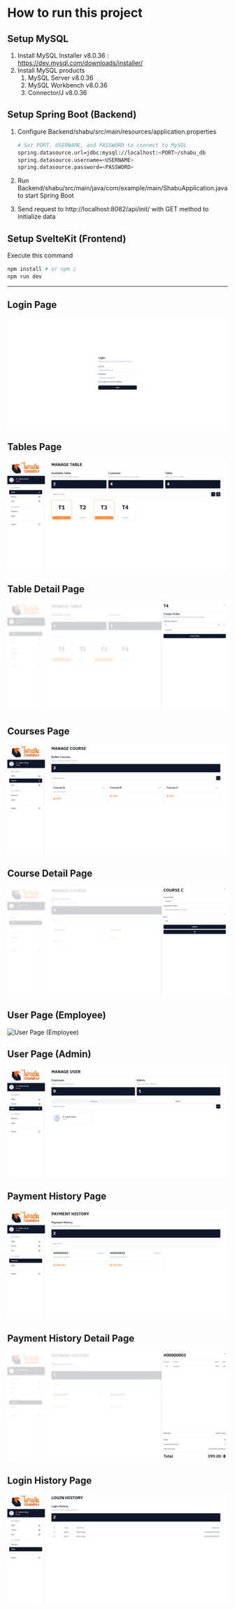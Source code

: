 # How to run this project

## Setup MySQL

1. Install MySQL Installer v8.0.36 : <https://dev.mysql.com/downloads/installer/>
2. Install MySQL products
   1. MySQL Server v8.0.36
   2. MySQL Workbench v8.0.36
   3. Connector/J v8.0.36

## Setup Spring Boot (Backend)

1. Configure Backend/shabu/src/main/resources/application.properties

    ```bash
    # Set PORT, USERNAME, and PASSWORD to connect to MySQL
    spring.datasource.url=jdbc:mysql://localhost:<PORT>/shabu_db
    spring.datasource.username=<USERNAME>
    spring.datasource.password=<PASSWORD>
    ```

2. Run Backend/shabu/src/main/java/com/example/main/ShabuApplication.java to start Spring Boot
3. Send request to http://localhost:8082/api/init/ with GET method to initialize data

## Setup SvelteKit (Frontend)

Execute this command

```bash
npm install # or npm i
npm run dev
```

---

## Login Page

![Login Page](Images\login.png "Login Page")

## Tables Page

![Tables Page](Images\tables.png "Tables Page")

## Table Detail Page

![Table Detail Page](Images\table_info.png "Table Detail Page")

## Courses Page

![Courses Page](Images\courses.png "Courses Page")

## Course Detail Page

![Course Detail Page](Images\course_info.png "Course Detail Page")

## User Page (Employee)

![User Page (Employee)](Images\user_employee.png "User Page (Employee)")

## User Page (Admin)

![User Page (Admin)](Images\user_admin.png "User Page (Admin)")

## Payment History Page

![Payment History Page](Images\payment_history.png "Payment History Page")

## Payment History Detail Page

![Payment History Detail Page](Images\payment_info.png "Payment History Detail Page")

## Login History Page

![Login History Page](Images\login_history.png "Login History Page")
